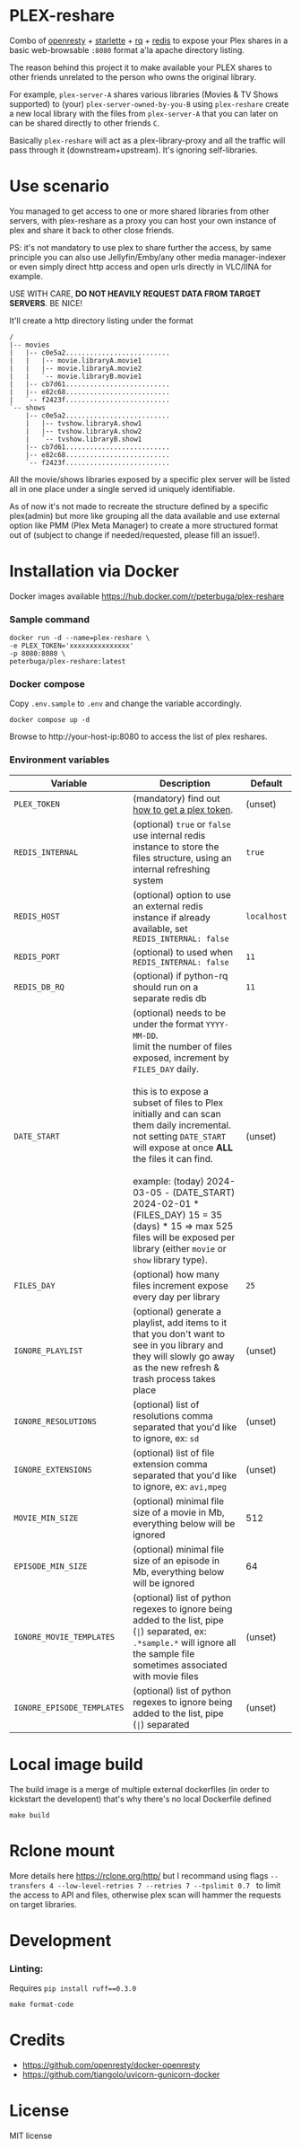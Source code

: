 # PLEX-reshare

Combo of [openresty](https://openresty.org/) + [starlette](https://www.starlette.io/) + [rq](https://python-rq.org) + [redis](https://redis.io/) to expose your Plex shares in a basic web-browsable `:8080`  format a'la apache directory listing.

The reason behind this project it to make available your PLEX shares to other friends unrelated to the person who owns the original library.

For example, `plex-server-A` shares various libraries (Movies & TV Shows supported) to (your) `plex-server-owned-by-you-B`
using `plex-reshare` create a new local library with the files from `plex-server-A` that you can later on can be shared directly to other friends `C`.

Basically `plex-reshare` will act as a plex-library-proxy and all the traffic will pass through it (downstream+upstream). It's ignoring self-libraries.


# Use scenario

You managed to get access to one or more shared libraries from other servers, with plex-reshare as a proxy you can host your own instance of plex and share it back to other close friends.

PS: it's not mandatory to use plex to share further the access, by same principle you can also use Jellyfin/Emby/any other media manager-indexer or even simply direct http access and open urls directly in VLC/IINA for example.

USE WITH CARE, **DO NOT HEAVILY REQUEST DATA FROM TARGET SERVERS**. BE NICE!

It'll create a http directory listing under the format

```
/
|-- movies
|   |-- c0e5a2..........................
|   |   |-- movie.libraryA.movie1
|   |   |-- movie.libraryA.movie2
|   |   `-- movie.libraryB.movie1
|   |-- cb7d61..........................
|   |-- e82c68..........................
|   `-- f2423f..........................
`-- shows
    |-- c0e5a2..........................
    |   |-- tvshow.libraryA.show1
    |   |-- tvshow.libraryA.show2
    |   `-- tvshow.libraryB.show1
    |-- cb7d61..........................
    |-- e82c68..........................
    `-- f2423f..........................
```

All the movie/shows libraries exposed by a specific plex server will be listed all in one place under a single served id uniquely identifiable.

As of now it's not made to recreate the structure defined by a specific plex(admin) but more like grouping all the data available and use external option like PMM (Plex Meta Manager) to create a more structured format out of (subject to change if needed/requested, please fill an issue!).


# Installation via Docker

Docker images available https://hub.docker.com/r/peterbuga/plex-reshare

### Sample command
```
docker run -d --name=plex-reshare \
-e PLEX_TOKEN='xxxxxxxxxxxxxxx'
-p 8080:8080 \
peterbuga/plex-reshare:latest
```

### Docker compose

Copy `.env.sample` to `.env` and change the variable accordingly.

`docker compose up -d`

Browse to http://your-host-ip:8080 to access the list of plex reshares.

### Environment variables

| Variable       | Description                                                                                                                                                                                                                                                                                                                                                                                                                                       | Default |
| ---------------- |---------------------------------------------------------------------------------------------------------------------------------------------------------------------------------------------------------------------------------------------------------------------------------------------------------------------------------------------------------------------------------------------------------------------------------------------------| --------- |
|`PLEX_TOKEN`| (mandatory) find out [how to get a plex token](https://support.plex.tv/articles/204059436-finding-an-authentication-token-x-plex-token/).                                                                                                                                                                                                                                                                                                         | (unset) |
|`REDIS_INTERNAL`| (optional) `true` or `false` use internal redis instance to store the files structure, using an internal refreshing system                                                                                                                                                                                                                                                                                                                        | `true` |
|`REDIS_HOST`| (optional) option to use an external redis instance if already available, set `REDIS_INTERNAL: false`                                                                                                                                                                                                                                                                                                                                             | `localhost` |
|`REDIS_PORT`| (optional) to used when `REDIS_INTERNAL: false`                                                                                                                                                                                                                                                                                                                                                                                                   | `11` |
|`REDIS_DB_RQ`| (optional) if python-rq should run on a separate redis db                                                                                                                                                                                                                                                                                                                                                                                         | `11` |
|`DATE_START`| (optional) needs to be under the format `YYYY-MM-DD`. <br>limit the number of files exposed, increment by `FILES_DAY` daily. <br><br>this is to expose a subset of files to Plex initially and can scan them daily incremental. not setting `DATE_START` will expose at once **ALL** the files it can find. <br><br>example: (today) 2024-03-05 - (DATE_START) 2024-02-01 * (FILES_DAY) 15 = 35 (days) * 15 => max 525 files will be exposed per library (either `movie` or `show` library type). | (unset) |
|`FILES_DAY`| (optional) how many files increment expose every day per library                                                                                                                                                                                                                                                                                                                                                                                  | `25` |
|`IGNORE_PLAYLIST`| (optional) generate a playlist, add items to it that you don't want to see in you library and they will slowly go away as the new refresh & trash process takes place                                                                                                                                                                                                                                                                                                                                                                                  | (unset) |
|`IGNORE_RESOLUTIONS`| (optional) list of resolutions comma separated that you'd like to ignore, ex: `sd` | (unset) |
|`IGNORE_EXTENSIONS`| (optional) list of file extension comma separated that you'd like to ignore, ex: `avi,mpeg` | (unset) |
|`MOVIE_MIN_SIZE`| (optional) minimal file size of a movie in Mb, everything below will be ignored | 512 |
|`EPISODE_MIN_SIZE`| (optional)  minimal file size of an episode in Mb, everything below will be ignored | 64 |
|`IGNORE_MOVIE_TEMPLATES`| (optional) list of python regexes to ignore being added to the list, pipe (`\|`) separated, ex: `.*sample.*` will ignore all the sample file sometimes associated with movie files | (unset) |
|`IGNORE_EPISODE_TEMPLATES`| (optional) list of python regexes to ignore being added to the list, pipe (`\|`) separated | (unset) |


# Local image build
The build image is a merge of multiple external dockerfiles (in order to kickstart the developent) that's why there's no local Dockerfile defined

`make build`

# Rclone mount
More details here https://rclone.org/http/ but I recommand using flags `--transfers 4 --low-level-retries 7 --retries 7 --tpslimit 0.7 ` to limit the access to API and files, otherwise plex scan will hammer the requests on target libraries.

# Development
### Linting:
Requires `pip install ruff==0.3.0`

`make format-code`

# Credits
- https://github.com/openresty/docker-openresty
- https://github.com/tiangolo/uvicorn-gunicorn-docker

# License
MIT license
